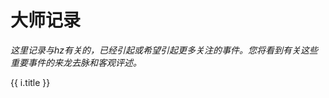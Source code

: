 # 大师记录

*这里记录与hz有关的，已经引起或希望引起更多关注的事件。您将看到有关这些重要事件的来龙去脉和客观评述。*

<div v-for="i in $site.pages.sort((a, b) => a.title < b.title ? -1 : 1)">
    <p v-if='/\/event\/.+\.html/.test(i.path)'>
        <router-link :to="i.path">{{ i.title }}</router-link>
    </p>
</div>
